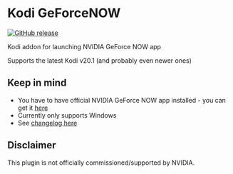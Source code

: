 # Kodi GeForceNOW
[![GitHub release](https://img.shields.io/github/v/release/ZoltePudeleczko/Kodi-GeForceNOW.svg)](https://github.com/ZoltePudeleczko/Kodi-GeForceNOW/releases)

Kodi addon for launching NVIDIA GeForce NOW app

Supports the latest Kodi v20.1 (and probably even newer ones)

## Keep in mind
- You have to have official NVIDIA GeForce NOW app installed - you can get it [here](https://www.nvidia.com/en-us/geforce-now/download/)
- Currently only supports Windows
- See [changelog here](https://github.com/ZoltePudeleczko/Kodi-GeForceNOW/blob/master/script.kodi.geforcenow/changelog.md)

## Disclaimer
This plugin is not officially commissioned/supported by NVIDIA.
